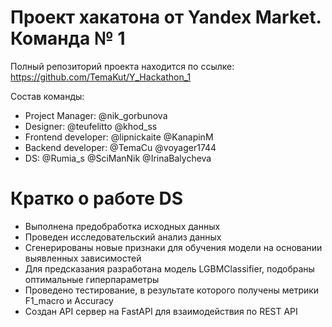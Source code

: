 # Проект хакатона от Yandex Market. Команда № 1

Полный репозиторий проекта находится по ссылке: https://github.com/TemaKut/Y_Hackathon_1

Состав команды:
- Project Manager: @nik_gorbunova
- Designer: @teufelitto @khod_ss
- Frontend developer: @lipnickaite @KanapinM
- Backend developer: @TemaCu @voyager1744
- DS: @Rumia_s @SciManNik @IrinaBalycheva

# Кратко о работе DS

- Выполнена предобработка исходных данных
- Проведен исследовательский анализ данных
- Сгенерированы новые признаки для обучения модели на основании выявленных зависимостей
- Для предсказания разработана модель LGBMClassifier, подобраны оптимальные гиперпараметры
- Проведено тестирование, в результате которого получены метрики F1_macro и Accuracy
- Создан API сервер на FastAPI для взаимодействия по REST API
